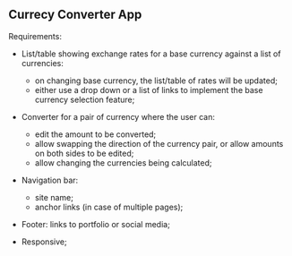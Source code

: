 ## Currecy Converter App

Requirements:

- List/table showing exchange rates for a base currency against a list of currencies:
    - on changing base currency, the list/table of rates will be updated;
    - either use a drop down or a list of links to implement the base currency selection feature;

- Converter for a pair of currency where the user can:
    - edit the amount to be converted;
    - allow swapping the direction of the currency pair, or allow amounts on both sides to be edited;
    - allow changing the currencies being calculated;

- Navigation bar:
    - site name;
    - anchor links (in case of multiple pages);

- Footer: links to portfolio or social media;

- Responsive;
